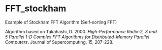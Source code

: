 # FFT_stockham
Example of Stockham FFT Algorithm (Self-sorting FFT)

Algorithm based on Takahashi, D. 2000. *High-Performance Radix-2, 3 and 5 Parallel 1-D Complex FFT Algorithms for Distributed-Memory Parallel Computers*. Journal of Supercomputing, 15, 207-228.
